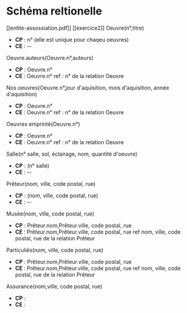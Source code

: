 # Schéma reltionelle 
[[entite-assossiation.pdf]] [[exercice2]]
Oeuvre(n°,titre)
- **CP** : n° (elle est unique pour chaqeu oeuvres)
- **CE** : --

Oeuvre.auteurs(Oeuvre.n°,auteurs)
- **CP** : Oeuvre.n°
- **CE** : Oeuvre.n° ref : n° de la relation Oeuvre

Nos oeuvres(Oeuvre.n°,jour d'aquisition, mois d'aquisition, année d'aquisition)
- **CP** : Oeuvre.n° 
- **CE** : Oeuvre.n° ref : n° de la relation Oeuvre

Oeuvres emprinté(Oeuvre.n°)
- **CP** : Oeuvre.n° 
- **CE** : Oeuvre.n° ref : n° de la relation Oeuvre

Salle(n° salle, sol, éclairage, nom, quantité d'oeuvre)
- **CP** : (n° salle)
- **CE** : --

Prêteur(nom, ville, code postal, rue)
- **CP** : (nom, ville, code postal, rue) 
- **CE** : --

Musée(nom, ville, code postal, rue)
- **CP** : Prêteur.nom,Prêteur.ville, code postal, rue
- **CE** : Prêteur.nom,Prêteur.ville, code postal, rue ref nom, ville, code postal, rue de la relation Prêteur

Particuliés(nom, ville, code postal, rue)
- **CP** : Prêteur.nom,Prêteur.ville, code postal, rue
- **CE** : Prêteur.nom,Prêteur.ville, code postal, rue ref nom, ville, code postal, rue de la relation Prêteur

Assurance(nom,ville, code postal, rue)
- **CP** : 
- **CE** : 